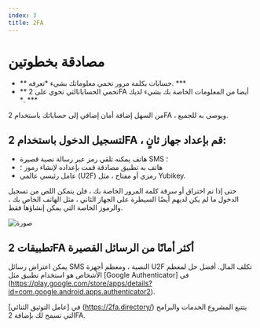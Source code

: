 ```yaml
---
index: 3
title: 2FA
---
```

# مصادقة بخطوتين

*   ** حسابات بكلمة مرور تحمي معلوماتك بشيء *تعرفه. ***
*   ** تحمي الحساباتالتي تحوي على  2FA أيضا من المعلومات الخاصة بك بشيء لديك *. ***

من السهل إضافة أمان إضافي إلى حساباتك باستخدام 2FA ، ويوصى به للجميع.

## لتسجيل الدخول باستخدام 2FA ، قم بإعداد جهاز ثانٍ:

* هاتف يمكنه تلقي رمز عبر رسالة نصية قصيرة SMS ؛
* هاتف به تطبيق مصادقة قمت بإعداده لإنشاء رموز ؛
* عامل رئيسي عالمي (U2F) رمزي أو مفتاح ، مثل Yubikey.

حتى إذا تم اختراق أو سرقة كلمة المرور الخاصة بك ، فلن يتمكن اللص من تسجيل الدخول ما لم يكن لديهم أيضًا السيطرة على الجهاز الثاني ، مثل الهاتف الخاص بك ، والرموز الخاصة التي يمكن إنشاؤها فقط.

![صورة](password_adv2.png)

## تطبيقات 2FA أكثر أمانًا من الرسائل القصيرة

يمكن اعتراض رسائل SMS النصية ، ومعظم أجهزة U2F تكلف المال. أفضل حل لمعظم الأشخاص هو استخدام تطبيق مثل [Google Authenticator] في (https://play.google.com/store/apps/details?id=com.google.android.apps.authenticator2). 

[عامل التوثيق الثنائي] في  (https://2fa.directory/) يتتبع المشروع الخدمات والبرامج التي تسمح لك بإضافة 2FA.